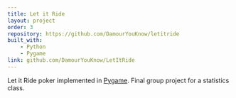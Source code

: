 ```yaml
---
title: Let it Ride
layout: project
order: 3
repository: https://github.com/DamourYouKnow/letitride
built_with:
    - Python
    - Pygame
link: github.com/DamourYouKnow/LetItRide
---
```


Let it Ride poker implemented in [Pygame](https://www.pygame.org/). 
Final group project for a statistics class.